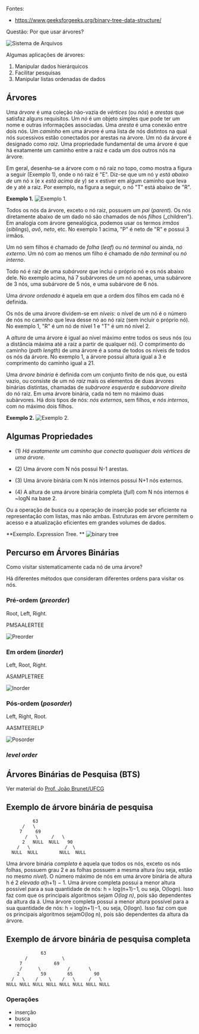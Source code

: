 Fontes:
+ https://www.geeksforgeeks.org/binary-tree-data-structure/

Questão: Por que usar árvores?

![Sistema de Arquivos](../figs/filesystem.png)


Algumas aplicações de árvores:
  1. Manipular dados hierárquicos
  2. Facilitar pesquisas
  3. Manipular listas ordenadas de dados


## Árvores
 
Uma _árvore_ é uma coleção não-vazia de _vértices_ (ou _nós_) e 
_arestas_ que satisfaz alguns requisitos. 
Um _nó_ é um objeto simples que pode ter um nome e outras informações associadas. 
Uma _aresta_ é uma conexão entre dois nós. 
Um _caminho_ em uma árvore é uma lista de nós distintos na qual nós sucessivos 
estão conectados por arestas na árvore. 
Um nó  da árvore é designado como _raiz_. 
Uma propriedade fundamental de uma árvore é que 
há exatamente um caminho entre a raiz e cada um dos outros nós na árvore.

Em geral, desenha-se a árvore com o nó raiz no topo, 
como mostra a figura a seguir (Exemplo 1), onde o  nó raiz é "E".
Diz-se que um nó y _está abaixo de_ um nó x (e x _está acima de_ y)
se x estiver em algum caminho que leva de y até a raiz. 
Por exemplo, na figura a seguir,  o nó "T" está abaixo de "R".

**Exemplo 1.**
![Exemplo 1.](../figs/arvore-s1.png)

Todos os nós da árvore, exceto o nó raiz, possuem um _pai_ (_parent_).
Os nós diretamente abaixo de um dado nó são chamados de nós _filhos_ (_children").
Em analogia com árvore genealógica, podemos usar os termos 
_irmãos_ (_siblings_), _avô_, _neto_, etc.
No exemplo 1 acima, "P" é neto de "R" e possui 3 irmãos.

Um nó sem filhos é chamado de _folha_ (_leaf_) ou  _nó terminal_ ou ainda, _nó externo_.
Um nó com ao menos um filho é chamado de _não terminal_ ou _nó interno_.

Todo nó é raiz de uma _subárvore_ que inclui o próprio nó e os nós abaixo dele. 
No exemplo acima, há 7 subárvores de um nó apenas, 
uma subárvore de 3 nós, 
uma subárvore de 5 nós, e uma subárvore de 6 nós.

Uma _árvore ordenada_ é aquela em que a ordem dos filhos em cada nó é definida.

Os nós de uma árvore dividem-se em _níveis_: o nível de um nó é o número de nós
no caminho que leva desse nó ao nó raiz (sem incluir o próprio nó). No exemplo 1,
"R" é um nó de nível 1 e "T" é um nó nível 2.

A _altura_ de uma árvore é igual ao nível máximo entre todos os seus nós 
(ou a distância máxima até a raiz a partir de qualquer nó).
O comprimento do caminho (_path length_) de uma árvore é a soma de todos os níveis
de todos os nós da árvore.
No exemplo 1, a árvore possui altura igual a 3 e comprimento do caminho igual a 21.


Uma _árvore binária_ é definida com um conjunto finito de nós que, ou está vazio, 
ou consiste de um nó _raiz_ mais os elementos de duas árvores binárias distintas, 
chamadas de _subárvore esquerda_ e _subáarvore direita_ do nó raiz. 
Em uma árvore binária, cada nó tem no máximo duas subárvores.
Há dois tipos de nós: 
_nós externos_, sem filhos, e _nós internos_, com no máximo  dois filhos.

**Exemplo 2.**
![Exemplo 2.](../figs/arvore-s2.png)


## Algumas Propriedades

+ (1) _Há exatamente um caminho que conecta quaisquer dois vértices de uma árvore_.

+ (2) Uma árvore com N nós possui N-1 arestas.

+ (3) Uma árvore binária com N nós internos possui N+1 nós externos.

+ (4) A altura de uma árvore binária completa (_full_) com N nós internos é ~logN na base 2.

Ou a operação de busca ou a operação de inserção pode ser eficiente na representação com listas, mas não ambas. Estruturas em árvore permitem o acesso e a atualização eficientes em grandes volumes de dados.


**Exemplo. Expression Tree. **
![binary tree](../figs/expressiontree.png)


## Percurso em Árvores Binárias

Como visitar sistematicamente cada nó de uma árvore?

Há diferentes métodos que consideram diferentes ordens para visitar os nós.

### Pré-ordem (_preorder_)

Root, Left, Right.

PMSAALERTEE

![Preorder](../figs/preorder.png)

### Em ordem (_inorder_)

Left, Root, Right.

ASAMPLETREE

![Inorder](../figs/inorder.png)

### Pós-ordem (_posorder_)

Left, Right, Root.

AASMTEERELP

![Posorder](../figs/posorder.png)

### _level order_ 

## Árvores Binárias de Pesquisa (BTS)

Ver material do [Prof. João Brunet/UFCG](https://joaoarthurbm.github.io/eda/posts/bst/)

## Exemplo de árvore binária de pesquisa

```
	      63 
	  /	  \ 
	 7	   69 
       /   \	 /   \ 
      2   NULL  NULL   90 
    /   \             /  \
  NULL  NULL        NULL  NULL

``` 

Uma árvore binária _completa_ é aquela que todos os nós, exceto os nós folhas, possuem grau 2 e as folhas possuem a mesma altura (ou seja, estão no mesmo _nível_). O número máximo de nós em uma árvore binária de altura h é 2 _elevado a_(h+1) − 1.
Uma árvore completa possui a menor altura possível para a sua quantidade de nós: h = log(n+1)−1, ou seja, O(logn). Isso faz com que os principais algoritmos sejam _O(log n)_, pois são dependentes da altura da á.
Uma árvore completa possui a menor altura possível para a sua quantidade de nós: h = log(n+1)−1, ou seja, O(logn). Isso faz com que os principais algoritmos sejamO(log n), pois são dependentes da altura da árvore.


## Exemplo de árvore binária de pesquisa completa

```
	         63 
	   /	         \ 
	 7	          69 
     /      \	       /       \ 
    2        59        65        90 
  /   \    /    \    /   \     /   \
NULL NULL NULL NULL NULL NULL NULL NULL

``` 

### Operações

+ inserção
+ busca
+ remoção



